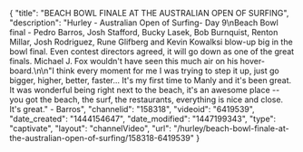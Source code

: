 {
    "title": "BEACH BOWL FINALE AT THE AUSTRALIAN OPEN OF SURFING",
    "description": "Hurley - Australian Open of Surfing- Day 9\nBeach Bowl final - Pedro Barros, Josh Stafford, Bucky Lasek, Bob Burnquist, Renton Millar, Josh Rodriguez, Rune Glifberg and Kevin Kowalksi blow-up big in the bowl final. Even contest directors agreed, it will go down as one of the great finals. Michael J. Fox wouldn't have seen this much air on his hover-board.\n\n\"I think every moment for me I was trying to step it up, just go bigger, higher, better, faster... It's my first time to Manly and it's been great. It was wonderful being right next to the beach, it's an awesome place -- you got the beach, the surf, the restaurants, everything is nice and close. It's great.\" - Barros",
    "channelid": "158318",
    "videoid": "6419539",
    "date_created": "1444154647",
    "date_modified": "1447199343",
    "type": "captivate",
    "layout": "channelVideo",
    "url": "\/hurley\/beach-bowl-finale-at-the-australian-open-of-surfing\/158318-6419539"
}